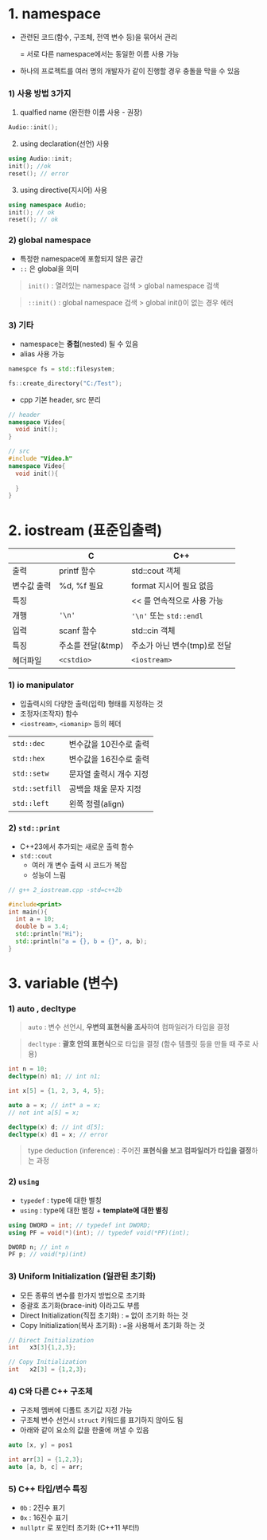 # 1. namespace
- 관련된 코드(함수, 구조체, 전역 변수 등)을 묶어서 관리

  = 서로 다른 namespace에서는 동일한 이름 사용 가능
- 하나의 프로젝트를 여러 명의 개발자가 같이 진행할 경우 충돌을 막을 수 있음

### 1) 사용 방법 3가지
1. qualfied name (완전한 이름 사용 - 권장)
```cpp
Audio::init();
```

2. using declaration(선언) 사용
```cpp
using Audio::init;
init(); //ok
reset(); // error
```

3. using directive(지시어) 사용
```cpp
using namespace Audio;
init(); // ok
reset(); // ok
```

### 2) global namespace
- 특정한 namespace에 포함되지 않은 공간
- `::` 은 global을 의미
> `init()` : 열려있는 namespace 검색 > global namespace 검색

> `::init()` : global namespace 검색 > global init()이 없는 경우 에러

### 3) 기타
- namespace는 **중첩**(nested) 될 수 있음
- alias 사용 가능
```cpp
namespce fs = std::filesystem;

fs::create_directory("C:/Test");
```
- cpp 기본 header, src 분리
```cpp
// header
namespace Video{
  void init();
}
```

```cpp
// src
#include "Video.h"
namespace Video{
  void init(){
    
  }
}
```

# 2. iostream (표준입출력)
| | C | C++|
|---|------|------|
|출력 | printf 함수 | std::cout 객체
|변수값 출력| %d, %f 필요 | format 지시어 필요 없음
|특징| | << 를 연속적으로 사용 가능
|개행| `'\n'` | `'\n'` 또는 `std::endl`
|입력| scanf 함수 | std::cin 객체
|특징| 주소를 전달(&tmp) | 주소가 아닌 변수(tmp)로 전달
|헤더파일| `<cstdio>` | `<iostream>`

### 1) io manipulator
- 입출력시의 다양한 출력(입력) 형태를 지정하는 것
- 조정자(조작자) 함수
- `<iostream>`, `<iomanip>` 등의 헤더

|||
|------|------|
|`std::dec`| 변수값을 10진수로 출력 |
|`std::hex`| 변수값을 16진수로 출력|
|`std::setw`| 문자열 출력시 개수 지정|
|`std::setfill`| 공백을 채울 문자 지정 |
|`std::left`| 왼쪽 정렬(align) |

### 2) `std::print`
- C++23에서 추가되는 새로운 출력 함수
- `std::cout`
  - 여러 개 변수 출력 시 코드가 복잡
  - 성능이 느림

```cpp
// g++ 2_iostream.cpp -std=c++2b

#include<print>
int main(){
  int a = 10;
  double b = 3.4;
  std::println("Hi");
  std::println("a = {}, b = {}", a, b);
}
```

# 3. variable (변수)

### 1) auto , decltype

 > `auto` : 변수 선언시, **우변의 표현식을 조사**하여 컴파일러가 타입을 결정

 > `decltype` : **괄호 안의 표현식**으로 타입을 결정 (함수 템플릿 등을 만들 때 주로 사용)
```cpp
int n = 10;
decltype(n) n1; // int n1;
```

```cpp
int x[5] = {1, 2, 3, 4, 5};

auto a = x; // int* a = x; 
// not int a[5] = x;

decltype(x) d; // int d[5];
decltype(x) d1 = x; // error
```

> type deduction (inference)
: 주어진 **표현식을 보고 컴파일러가 타입을 결정**하는 과정

### 2) `using`
- `typedef` : type에 대한 별칭
- `using` : type에 대한 별칭 + **template에 대한 별칭**

```cpp
using DWORD = int; // typedef int DWORD;
using PF = void(*)(int); // typedef void(*PF)(int);

DWORD n; // int n
PF p; // void(*p)(int)
```

### 3) Uniform Initialization (일관된 초기화)
- 모든 종류의 변수를 한가지 방법으로 초기화
- 중괄호 초기화(brace-init) 이라고도 부름
- Direct Initialization(직접 초기화) : `=` 없이 초기화 하는 것
- Copy Initialization(복사 초기화) : `=`을 사용해서 초기화 하는 것

```cpp
// Direct Initialization
int   x3[3]{1,2,3};

// Copy Initialization
int   x2[3] = {1,2,3};
```

### 4) C와 다른 C++ 구조체
- 구조체 멤버에 디폴트 초기값 지정 가능
- 구조체 변수 선언시 `struct` 키워드를 표기하지 않아도 됨
- 아래와 같이 요소의 값을 한줄에 꺼낼 수 있음
```cpp
auto [x, y] = pos1

int arr[3] = {1,2,3};
auto [a, b, c] = arr;
```

### 5) C++ 타입/변수 특징
- `0b` : 2진수 표기
- `0x` : 16진수 표기
- `nullptr` 로 포인터 초기화 (C++11 부터!)
